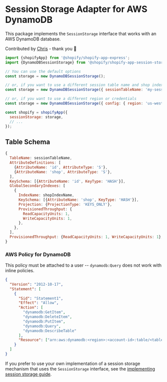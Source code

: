 # Session Storage Adapter for AWS DynamoDB

This package implements the `SessionStorage` interface that works with an AWS DynamoDB database.

Contributed by [Chris](https://github.com/zirkelc) - thank you :clap:

```js
import {shopifyApp} from '@shopify/shopify-app-express';
import {DynamoDBSessionStorage} from '@shopify/shopify-app-session-storage-dynamodb';

// You can use the default options
const storage = new DynamoDBSessionStorage();

// or, if you want to use a different session table name and shop index name
const storage = new DynamoDBSessionStorage({ sessionTableName: 'my-session-table', shopIndexName: 'my-shop-index' });

// or, if you want to use a different region or credentials
const storage = new DynamoDBSessionStorage({ config: { region: 'us-west-2', credentials: { ... } } });

const shopify = shopifyApp({
  sessionStorage: storage,
  // ...
});
```

## Table Schema

```js
{
  TableName: sessionTableName,
  AttributeDefinitions: [
    {AttributeName: 'id', AttributeType: 'S'},
    {AttributeName: 'shop', AttributeType: 'S'},
  ],
  KeySchema: [{AttributeName: 'id', KeyType: 'HASH'}],
  GlobalSecondaryIndexes: [
    {
      IndexName: shopIndexName,
      KeySchema: [{AttributeName: 'shop', KeyType: 'HASH'}],
      Projection: {ProjectionType: 'KEYS_ONLY'},
      ProvisionedThroughput: {
        ReadCapacityUnits: 1,
        WriteCapacityUnits: 1,
      },
    },
  ],
  ProvisionedThroughput: {ReadCapacityUnits: 1, WriteCapacityUnits: 1},
}
```

### AWS Policy for DynamoDB

This policy must be attached to a user -- `dynamodb:Query` does not work with inline policies.

```json
{
  "Version": "2012-10-17",
  "Statement": [
    {
      "Sid": "Statement1",
      "Effect": "Allow",
      "Action": [
        "dynamodb:GetItem",
        "dynamodb:DeleteItem",
        "dynamodb:PutItem",
        "dynamodb:Query",
        "dynamodb:DescribeTable"
      ],
      "Resource": ["arn:aws:dynamodb:<region>:<account-id>:table/<table-name>"]
    }
  ]
}
```

If you prefer to use your own implementation of a session storage mechanism that uses the `SessionStorage` interface, see the [implementing session storage guide](../shopify-app-session-storage/implementing-session-storage.md).

